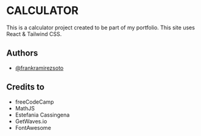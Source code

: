 
# CALCULATOR

This is a calculator project created to be part of my portfolio. This site uses React & Tailwind CSS. 

## Authors

- [@frankramirezsoto](https://www.github.com/frankramirezsoto)


## Credits to

- freeCodeCamp
- MathJS
- Estefania Cassingena
- GetWaves.io
- FontAwesome
